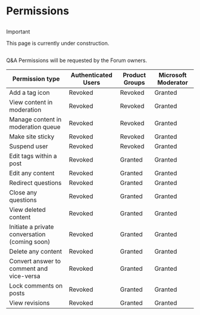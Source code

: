 # Permissions

##
> [!IMPORTANT]
This page is currently under construction.
##
Q&A Permissions will be requested by the Forum owners.

|Permission type  | Authenticated Users  |Product Groups  |Microsoft Moderator  |
|---------|---------|---------|---------|
|Add a tag icon     |Revoked       |  Revoked    |   Granted     |
|View content in moderation    |Revoked      | Revoked    |   Granted      |
|Manage content in moderation queue  |Revoked    |   Revoked   |   Granted     |
|Make site sticky     |Revoked       |  Revoked         |  Granted       |
|Suspend user    |Revoked           |    Revoked      |   Granted      |
|Edit tags within a post    |Revoked     | Granted        |     Granted    |
|Edit any content    |Revoked        |    Granted     |    Granted     |
|Redirect questions     | Revoked          |  Granted       |   Granted      |
|Close any questions     | Revoked          |    Granted     |    Granted     |
|View deleted content     |  Revoked         |   Granted      |  Granted    |
|Initiate a private conversation (coming soon) |  Revoked  | Granted   | Granted |
|Delete any content     |    Revoked       |   Granted   |   Granted      |
|Convert answer to comment and vice-versa   |   Revoked |  Granted |   Granted   |
|Lock comments on posts  |  Revoked         |  Granted       |   Granted      |
|View revisions   |    Revoked       |     Granted    |   Granted      |